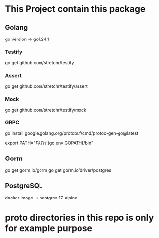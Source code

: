 # This Project contain this package

## Golang

go version -> go1.24.1

### Testify

go get github.com/stretchr/testify

### Assert

go get github.com/stretchr/testify/assert

### Mock

go get github.com/stretchr/testify/mock

### GRPC

go install google.golang.org/protobuf/cmd/protoc-gen-go@latest

export PATH="$PATH:$(go env GOPATH)/bin"

## Gorm

go get gorm.io/gorm
go get gorm.io/driver/postgres

## PostgreSQL

docker image -> postgres:17-alpine

# proto directories in this repo is only for example purpose
